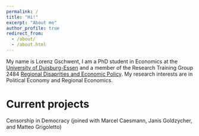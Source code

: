 ```yaml
---
permalink: /
title: "Hi!"
excerpt: "About me"
author_profile: true
redirect_from: 
  - /about/
  - /about.html
---
```


My name is Lorenz Gschwent, I am a PhD student in Economics at the [University of Duisburg-Essen](https://www.vwl.msm.uni-due.de/en/home/) and a member of the Research Training Group 2484 [Regional Disaprities and Economic Policy](https://www.regional-disparities.de/). My research interests are in Political Economy and Regional Economics.

Current projects
======
Censorship in Democracy (joined with Marcel Caesmann, Janis Goldzycher, and Matteo Grigoletto)

